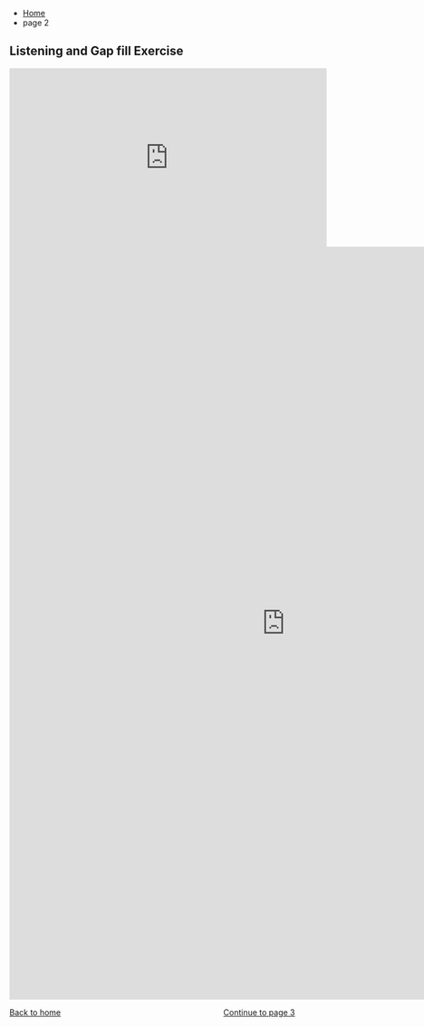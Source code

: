 <ul class="breadcrumb">
  <li><a href="index.html">Home</a></li>
  <li>page 2</li>
</ul>

<h2>Listening and Gap fill Exercise</h2>

<iframe width="560" height="315" src="https://www.youtube.com/embed/mHqTpEgDRwQ?rel=0" frameborder="0" allowfullscreen></iframe>

<iframe src="https://h5p.org/h5p/embed/136144" width="972" height="1329" frameborder="0" allowfullscreen="allowfullscreen"></iframe><script src="https://h5p.org/sites/all/modules/h5p/library/js/h5p-resizer.js" charset="UTF-8"></script>

<p>
  <a style="float:left;" href="index.html">Back to home</a>
  <a style="float:right;" href="page3.html">Continue to page 3</a>
  </p>
  <div style="clear:both;"></div>
